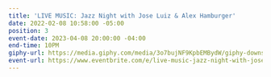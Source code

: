 ```yaml
---
title: 'LIVE MUSIC: Jazz Night with Jose Luiz & Alex Hamburger'
date: 2022-02-08 10:58:00 -05:00
position: 3
event-date: 2023-04-08 20:00:00 -04:00
end-time: 10PM
giphy-url: https://media.giphy.com/media/3o7bujNF9KpbEMBydW/giphy-downsized-large.gif
event-url: https://www.eventbrite.com/e/live-music-jazz-night-with-jose-luiz-alex-hamburger-tickets-590421465497
---
```


